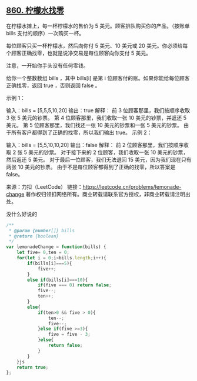 ## [860. 柠檬水找零](https://leetcode.cn/problems/lemonade-change/)

在柠檬水摊上，每一杯柠檬水的售价为 5 美元。顾客排队购买你的产品，（按账单 bills 支付的顺序）一次购买一杯。

每位顾客只买一杯柠檬水，然后向你付 5 美元、10 美元或 20 美元。你必须给每个顾客正确找零，也就是说净交易是每位顾客向你支付 5 美元。

注意，一开始你手头没有任何零钱。

给你一个整数数组 bills ，其中 bills[i] 是第 i 位顾客付的账。如果你能给每位顾客正确找零，返回 true ，否则返回 false 。

示例 1：

输入：bills = [5,5,5,10,20]
输出：true
解释：
前 3 位顾客那里，我们按顺序收取 3 张 5 美元的钞票。
第 4 位顾客那里，我们收取一张 10 美元的钞票，并返还 5 美元。
第 5 位顾客那里，我们找还一张 10 美元的钞票和一张 5 美元的钞票。
由于所有客户都得到了正确的找零，所以我们输出 true。
示例 2：

输入：bills = [5,5,10,10,20]
输出：false
解释：
前 2 位顾客那里，我们按顺序收取 2 张 5 美元的钞票。
对于接下来的 2 位顾客，我们收取一张 10 美元的钞票，然后返还 5 美元。
对于最后一位顾客，我们无法退回 15 美元，因为我们现在只有两张 10 美元的钞票。
由于不是每位顾客都得到了正确的找零，所以答案是 false。

来源：力扣（LeetCode）
链接：https://leetcode.cn/problems/lemonade-change
著作权归领扣网络所有。商业转载请联系官方授权，非商业转载请注明出处。

没什么好说的

```js
/**
 * @param {number[]} bills
 * @return {boolean}
 */
var lemonadeChange = function(bills) {
    let five= 0,ten = 0;
    for(let i = 0;i<bills.length;i++){
        if(bills[i]===5){
            five++;
        }
        else if(bills[i]===10){
            if(five === 0) return false;
            five--;
            ten++;
        }
        else{
            if(ten>0 && five > 0){
                ten--;
                five--;
            }else if(five >=3){
                five = five - 3;
            }else{
                return false;
            }
        }
    }js
    return true;
};
```

